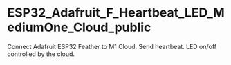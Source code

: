 # ESP32_Adafruit_F_Heartbeat_LED_MediumOne_Cloud_public
Connect Adafruit ESP32 Feather to M1 Cloud.  Send heartbeat.   LED on/off controlled by the cloud.
